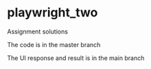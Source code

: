 # playwright_two
Assignment solutions



The code is in the master branch

The UI response and result is in the main branch
